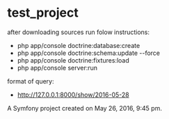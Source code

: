 test_project
============

after downloading sources run folow instructions:

* php app/console doctrine:database:create
* php app/console doctrine:schema:update --force
* php app/console doctrine:fixtures:load
* php app/console server:run

format of query:
* http://127.0.0.1:8000/show/2016-05-28

A Symfony project created on May 26, 2016, 9:45 pm.
